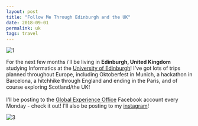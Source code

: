 ```yaml
---
layout: post
title: "Follow Me Through Edinburgh and the UK"
date: 2018-09-01
permalink: uk
tags: travel
---
```


![1]({{site.url}}/assets/resources-edinburgh/1.jpg)

For the next few months i'll be living in **Edinburgh, United Kingdom** studying Informatics at the [University of Edinburgh](https://www.ed.ac.uk/informatics)! I've got lots of trips planned throughout Europe, including Oktoberfest in Munich, a hackathon in Barcelona, a hitchhike through England and ending in the Paris, and of course exploring Scotland/the UK!
<br><br>
I'll be posting to the [Global Experience Office](https://www.facebook.com/media/set/?set=a.1992906974089597&type=1&l=a400d455ac)
Facebook account every Monday - check it out! I'll also be posting to my [instagram](https://instagram.com/joshspicer_)!

![3]({{site.url}}/assets/resources-edinburgh/3.jpg)
